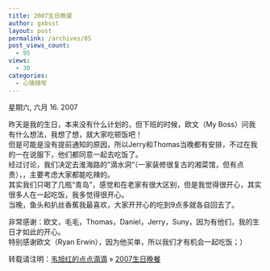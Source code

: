 ```yaml
---
title: 2007生日晚餐
author: gxbsst
layout: post
permalink: /archives/85
post_views_count:
  - 95
views:
  - 30
categories:
  - 心情随写
---
```

星期六, 六月 16. 2007

昨天是我的生日，本来没有什么计划的，但下班的时候，欧文（My Boss）问我有什么想法，我想了想，就大家吃顿饭吧！  
但是可能是没有提前通知的原因，所以Jerry和Thomas当晚都有安排，不过在我的一在说服下，他们都同意一起去吃饭了。  
经过讨论，我们决定去淮海路的”滴水洞“（一家装修很复古的湘菜馆，但有点贵），，主要考虑大家都能吃辣的。  
其实我们只喝了几瓶“青岛”，感觉和在老家有很大区别，但是我觉得很开心，其实很多人在一起吃饭，我多觉得很开心。  
当晚，鱼头和扒丝香蕉我最喜欢，大家开开心的吃到9点多就各自回去了。

非常感谢：欧文，毛毛，Thomas，Daniel，Jerry，Suny，因为有他们，我的生日才如此的开心。  
特别感谢欧文（Ryan Erwin），因为他买单，所以我们才有机会一起吃饭；）

转载请注明：[韦旭红的点点滴滴][1] &raquo; [2007生日晚餐][2]

 [1]: http://www.weixuhong.com
 [2]: http://www.weixuhong.com/archives/85